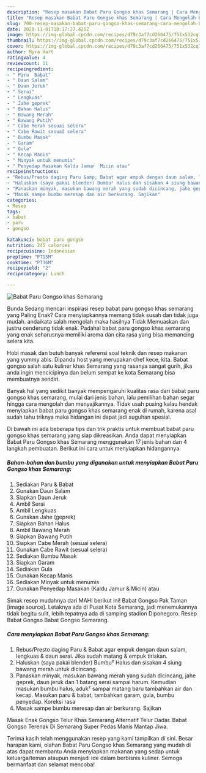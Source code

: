 ```yaml
---
description: "Resep masakan Babat Paru Gongso khas Semarang | Cara Mengolah Babat Paru Gongso khas Semarang Yang Menggugah Selera"
title: "Resep masakan Babat Paru Gongso khas Semarang | Cara Mengolah Babat Paru Gongso khas Semarang Yang Menggugah Selera"
slug: 700-resep-masakan-babat-paru-gongso-khas-semarang-cara-mengolah-babat-paru-gongso-khas-semarang-yang-menggugah-selera
date: 2020-11-01T18:17:27.425Z
image: https://img-global.cpcdn.com/recipes/d79c3af7cd266475/751x532cq70/babat-paru-gongso-khas-semarang-foto-resep-utama.jpg
thumbnail: https://img-global.cpcdn.com/recipes/d79c3af7cd266475/751x532cq70/babat-paru-gongso-khas-semarang-foto-resep-utama.jpg
cover: https://img-global.cpcdn.com/recipes/d79c3af7cd266475/751x532cq70/babat-paru-gongso-khas-semarang-foto-resep-utama.jpg
author: Myra Hart
ratingvalue: 4
reviewcount: 11
recipeingredient:
- " Paru  Babat"
- " Daun Salam"
- " Daun Jeruk"
- " Serai"
- " Lengkuas"
- " Jahe geprek"
- " Bahan Halus"
- " Bawang Merah"
- " Bawang Putih"
- " Cabe Merah sesuai selera"
- " Cabe Rawit sesuaI selera"
- " Bumbu Masak"
- " Garam"
- " Gula"
- " Kecap Manis"
- " Minyak untuk menumis"
- " Penyedap Masakan Kaldu Jamur  Micin atau"
recipeinstructions:
- "Rebus/Presto daging Paru &amp; Babat agar empuk dengan daun salam, lengkuas &amp; daun serai. Jika sudah matang &amp; empuk tiriskan."
- "Haluskan (saya pakai blender) Bumbu² Halus dan sisakan 4 siung bawang merah untuk dicincang."
- "Panaskan minyak, masukan bawang merah yang sudah dicincang, jahe geprek, daun jeruk dan 1 batang serai sampai harum. Kemudian masukan bumbu halus, aduk² sampai matang baru tambahkan air dan kecap. Masukan paru &amp; babat, tambahkan garam, gula, bumbu penyedap. Koreksi rasa"
- "Masak sampe bumbu meresap dan air berkurang. Sajikan"
categories:
- Resep
tags:
- babat
- paru
- gongso

katakunci: babat paru gongso 
nutrition: 245 calories
recipecuisine: Indonesian
preptime: "PT15M"
cooktime: "PT36M"
recipeyield: "2"
recipecategory: Lunch

---
```



![Babat Paru Gongso khas Semarang](https://img-global.cpcdn.com/recipes/d79c3af7cd266475/751x532cq70/babat-paru-gongso-khas-semarang-foto-resep-utama.jpg)

Bunda Sedang mencari inspirasi resep babat paru gongso khas semarang yang Paling Enak? Cara menyiapkannya memang tidak susah dan tidak juga mudah. andaikata salah mengolah maka hasilnya Tidak Memuaskan dan justru cenderung tidak enak. Padahal babat paru gongso khas semarang yang enak seharusnya memiliki aroma dan cita rasa yang bisa memancing selera kita.

Hobi masak dan butuh banyak referensi soal teknik dan resep makanan yang yummy abis. Dipandu host yang merupakan chef kece, kita. Babat gongso salah satu kuliner khas Semarang yang rasanya sangat gurih, jika anda ingin mencicipinya dan belum sempat ke kota Semarang bisa membuatnya sendiri.

Banyak hal yang sedikit banyak mempengaruhi kualitas rasa dari babat paru gongso khas semarang, mulai dari jenis bahan, lalu pemilihan bahan segar hingga cara mengolah dan menyajikannya. Tidak usah pusing kalau hendak menyiapkan babat paru gongso khas semarang enak di rumah, karena asal sudah tahu triknya maka hidangan ini dapat jadi suguhan spesial.


Di bawah ini ada beberapa tips dan trik praktis untuk membuat babat paru gongso khas semarang yang siap dikreasikan. Anda dapat menyiapkan Babat Paru Gongso khas Semarang menggunakan 17 jenis bahan dan 4 langkah pembuatan. Berikut ini cara untuk menyiapkan hidangannya.

<!--inarticleads1-->

##### Bahan-bahan dan bumbu yang digunakan untuk menyiapkan Babat Paru Gongso khas Semarang:

1. Sediakan  Paru &amp; Babat
1. Gunakan  Daun Salam
1. Siapkan  Daun Jeruk
1. Ambil  Serai
1. Ambil  Lengkuas
1. Gunakan  Jahe (geprek)
1. Siapkan  Bahan Halus
1. Ambil  Bawang Merah
1. Siapkan  Bawang Putih
1. Siapkan  Cabe Merah (sesuai selera)
1. Gunakan  Cabe Rawit (sesuaI selera)
1. Sediakan  Bumbu Masak
1. Siapkan  Garam
1. Sediakan  Gula
1. Gunakan  Kecap Manis
1. Sediakan  Minyak untuk menumis
1. Gunakan  Penyedap Masakan (Kaldu Jamur &amp; Micin) atau


Simak resep mudahnya dari MAHI berikut ini! Babat Gongso Pak Taman [image source]. Letaknya ada di Pusat Kota Semarang, jadi menemukannya tidak begitu sulit, lebih tepatnya ada di samping stadion Diponegoro. Resep Babat Gongso Babat Gongso Semarang. 

<!--inarticleads2-->

##### Cara menyiapkan Babat Paru Gongso khas Semarang:

1. Rebus/Presto daging Paru &amp; Babat agar empuk dengan daun salam, lengkuas &amp; daun serai. Jika sudah matang &amp; empuk tiriskan.
1. Haluskan (saya pakai blender) Bumbu² Halus dan sisakan 4 siung bawang merah untuk dicincang.
1. Panaskan minyak, masukan bawang merah yang sudah dicincang, jahe geprek, daun jeruk dan 1 batang serai sampai harum. Kemudian masukan bumbu halus, aduk² sampai matang baru tambahkan air dan kecap. Masukan paru &amp; babat, tambahkan garam, gula, bumbu penyedap. Koreksi rasa
1. Masak sampe bumbu meresap dan air berkurang. Sajikan


Masak Enak Gongso Telur Khas Semarang Alternatif Telur Dadar. Babat Gongso Terenak Di Semarang Super Pedas Manis Mantap Jiwa. 

Terima kasih telah menggunakan resep yang kami tampilkan di sini. Besar harapan kami, olahan Babat Paru Gongso khas Semarang yang mudah di atas dapat membantu Anda menyiapkan makanan yang sedap untuk keluarga/teman ataupun menjadi ide dalam berbisnis kuliner. Semoga bermanfaat dan selamat mencoba!

